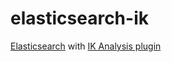 # elasticsearch-ik

[Elasticsearch](https://www.elastic.co/elasticsearch/) with [IK Analysis plugin](https://github.com/medcl/elasticsearch-analysis-ik)
